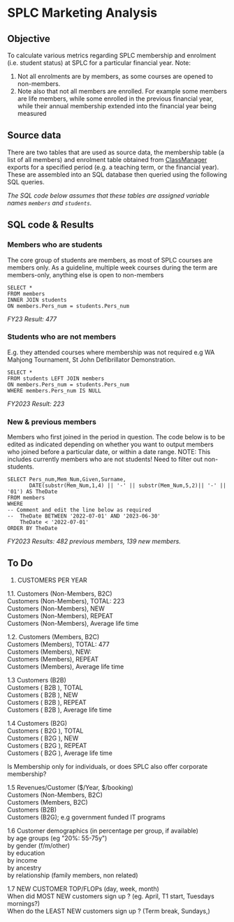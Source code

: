 # SPLC Marketing Analysis

## Objective
To calculate various metrics regarding SPLC membership and enrolment (i.e. student status) at SPLC for a particular financial year. Note:

1. Not all enrolments are by members, as some courses are opened to non-members.
2. Note also that not all members are enrolled. For example some members are life members, while some enrolled in the previous financial year, while their annual membership extended into the financial year being measured

## Source data
There are two tables that are used as source data, the membership table (a list of all members) and enrolment table obtained from [ClassManager](http://classmanager.com.au) exports for a specified period (e.g. a teaching term, or the financial year). These are assembled into an SQL database then queried using the following SQL queries.

*The SQL code below assumes that these tables are assigned variable names `members` and `students`.*

## SQL code & Results

### Members who are students
The core group of students are members, as most of SPLC courses are members only. As a guideline, multiple week courses during the term are members-only, anything else is open to non-members

```
SELECT *
FROM members
INNER JOIN students
ON members.Pers_num = students.Pers_num
```
*FY23 Result: 477*

### Students who are not members
E.g. they attended courses where membership was not required e.g WA Mahjong Tournament, St John Defibrillator Demonstration.

```
SELECT *
FROM students LEFT JOIN members
ON members.Pers_num = students.Pers_num
WHERE members.Pers_num IS NULL
```
*FY2023 Result: 223*

### New & previous members
Members who first joined in the period in question. The code below is to be edited as indicated depending on whether you want to output members who joined before a particular date, or within a date range. NOTE: This includes currently members who are not students! Need to filter out non-students.

```
SELECT Pers_num,Mem_Num,Given,Surname,
	   DATE(substr(Mem_Num,1,4) || '-' || substr(Mem_Num,5,2)|| '-' || '01') AS TheDate
FROM members
WHERE
-- Comment and edit the line below as required
--  TheDate BETWEEN '2022-07-01' AND '2023-06-30'
	TheDate < '2022-07-01'
ORDER BY TheDate
```
*FY2023 Results: 482 previous members, 139 new members.*


## To Do

1. CUSTOMERS PER YEAR

1.1. Customers (Non-Members, B2C)  
Customers (Non-Members), TOTAL: 223  
Customers (Non-Members), NEW  
Customers (Non-Members), REPEAT  
Customers (Non-Members), Average life time

1.2. Customers (Members, B2C)  
Customers (Members), TOTAL: 477  
Customers (Members), NEW:  
Customers (Members), REPEAT  
Customers (Members), Average life time  

1.3 Customers (B2B)  
Customers ( B2B  ), TOTAL  
Customers ( B2B  ), NEW  
Customers ( B2B  ), REPEAT  
Customers ( B2B  ), Average life time  

1.4 Customers (B2G)  
Customers ( B2G  ), TOTAL  
Customers ( B2G  ), NEW  
Customers ( B2G  ), REPEAT  
Customers ( B2G  ), Average life time  

Is Membership only for individuals, or does SPLC also offer corporate membership?

1.5 Revenues/Customer  ($/Year, $/booking)  
Customers (Non-Members, B2C)  
Customers (Members, B2C)  
Customers (B2B)  
Customers (B2G); e.g government funded IT programs

1.6 Customer demographics (in percentage per group, if available)  
by age groups (eg "20%: 55-75y")  
by gender (f/m/other)  
by education  
by income  
by ancestry  
by relationship (family members, non related)

1.7 NEW CUSTOMER TOP/FLOPs (day, week, month)  
When did MOST NEW customers sign up ? (eg. April, T1 start, Tuesdays mornings?)  
When do the LEAST NEW customers sign up ? (Term break, Sundays,)  
